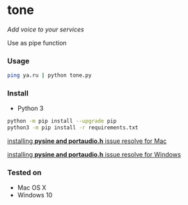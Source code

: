 # tone 
*Add voice to your services*

Use as pipe function

### Usage

```sh
ping ya.ru | python tone.py
```

### Install
- Python 3
```sh
python -m pip install --upgrade pip
python3 -m pip install -r requirements.txt
```
[installing **pysine and portaudio.h** issue resolve for Mac](https://stackoverflow.com/a/33821084/5826676)


[installing **pysine and portaudio.h** issue resolve for Windows](https://github.com/benfred/implicit/issues/76#issuecomment-404889398)


### Tested on
- Mac OS X
- Windows 10